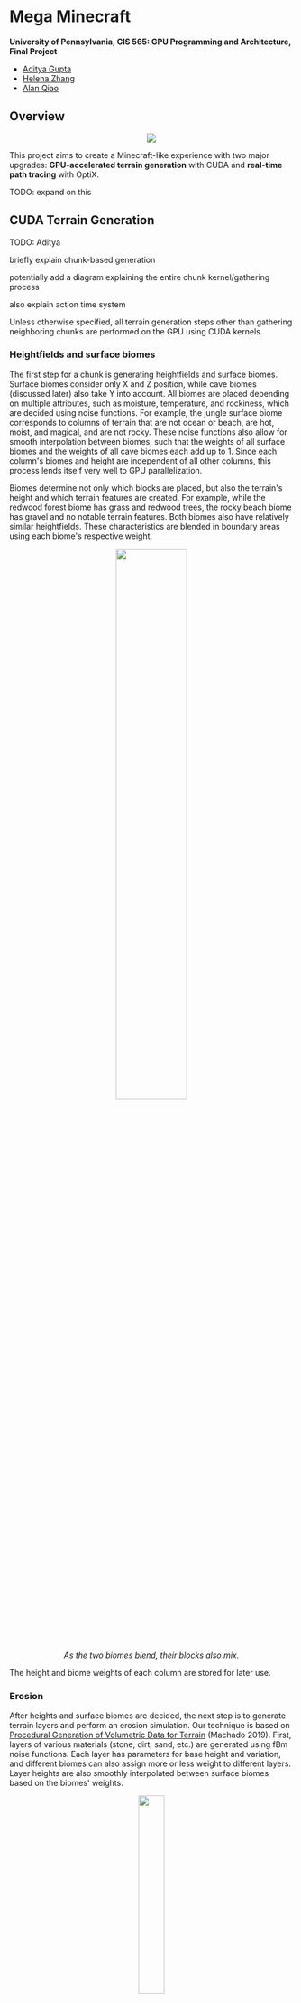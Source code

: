 # Mega Minecraft

**University of Pennsylvania, CIS 565: GPU Programming and Architecture, Final Project**

- [Aditya Gupta](https://adityag1.com/)
- [Helena Zhang](https://TODO.com/)
- [Alan Qiao](https://github.com/alan-qiao)

## Overview

<p align="center">
	<img src="screenshots/12-3-2023/010.png" />
</p>

This project aims to create a Minecraft-like experience with two major upgrades: **GPU-accelerated terrain generation** with CUDA and **real-time path tracing** with OptiX.

TODO: expand on this

## CUDA Terrain Generation

TODO: Aditya

briefly explain chunk-based generation

potentially add a diagram explaining the entire chunk kernel/gathering process

also explain action time system

Unless otherwise specified, all terrain generation steps other than gathering neighboring chunks are performed on the GPU using CUDA kernels.

### Heightfields and surface biomes

The first step for a chunk is generating heightfields and surface biomes. Surface biomes consider only X and Z position, while cave biomes (discussed later) also take Y into account. All biomes are placed depending on multiple attributes, such as moisture, temperature, and rockiness, which are decided using noise functions. For example, the jungle surface biome corresponds to columns of terrain that are not ocean or beach, are hot, moist, and magical, and are not rocky. These noise functions also allow for smooth interpolation between biomes, such that the weights of all surface biomes and the weights of all cave biomes each add up to 1. Since each column's biomes and height are independent of all other columns, this process lends itself very well to GPU parallelization.

Biomes determine not only which blocks are placed, but also the terrain's height and which terrain features are created. For example, while the redwood forest biome has grass and redwood trees, the rocky beach biome has gravel and no notable terrain features. Both biomes also have relatively similar heightfields. These characteristics are blended in boundary areas using each biome's respective weight.

<p align="center">
  <img src="screenshots/readme/biome_blend.png" width="50%" />
  <br>
  <em>As the two biomes blend, their blocks also mix.</em>
</p>

The height and biome weights of each column are stored for later use.

### Erosion

After heights and surface biomes are decided, the next step is to generate terrain layers and perform an erosion simulation. Our technique is based on [Procedural Generation of Volumetric Data for Terrain](https://www.diva-portal.org/smash/get/diva2:1355216/FULLTEXT01.pdf) (Machado 2019). First, layers of various materials (stone, dirt, sand, etc.) are generated using fBm noise functions. Each layer has parameters for base height and variation, and different biomes can also assign more or less weight to different layers. Layer heights are also smoothly interpolated between surface biomes based on the biomes' weights.

<p align="center">
  <img src="screenshots/readme/layers.png" width="30%" />
  <br>
  <em>A section of 9x9 chunks showing various layers.</em>
</p>

The top layers are "loose" and consist of materials like dirt, sand, and gravel. Loose layers' heights are determined in part by the terrain's slope, which requires gathering the 8 surrounding chunks of each chunk in order to determine the slope of the chunk's edges. Once all layers are placed, erosion proceeds starting from the lowest loose layer and going up to the highest. Rather than a traditional erosion simulation, which moves material from a column to its surrounding columns, we use Machado's proposed "slope method", which removes material from a column if it has too high of a difference in layer heights from its surrounding columns.

<p align="center">
  <img src="screenshots/readme/slope_method.png" width="30%" />
  <br>
  <em>Illustration of the slope method, where</em> α <em>is the maximum angle between neighboring layers (defined per material).</em>
</p>

The process is repeated until the terrain no longer changes. However, since erosion of a specified area relies on surrounding terrain data as well, performing this process on a chunk-by-chunk basis would lead to discontinuities. For that reason, we gather an entire 12x12 "zone" of chunks, as well as a further 6 chunks of padding on each side, before performing erosion on the entire 24x24 chunk area. Afterwards, we keep the eroded data for the center zone while discarding that of the padding chunks.

Erosion leads to more natural looking terrain, especially in steep areas. For example, in the jungle biome, erosion exposes subterranean stone in hilly areas while mostly ignoring relatively flat areas.

<p align="center">
  <img src="screenshots/readme/jungle_erosion.png" width="50%" />
  <br>
  <em>Notice how the relatively flat left side is mostly grassy while the steeper right side has much more exposed stone.</em>
</p>

### Caves and cave biomes

Once terrain erosion has completed, caves are carved out of the terrain. The main caves are heavily inspired by a Minecraft mod called [Worley's Caves](https://www.curseforge.com/minecraft/mc-mods/worleys-caves). True to their name, these caves use a modified version of Worley noise to generate infinite branching tunnels and large open areas. Most of the caves are hidden fully underground, but ravines located throughout the terrain provide access to the subterranean world.

<p align="center">
  <img src="screenshots/readme/ravine.png" width="50%" />
  <br>
  <em>A relatively small opening...</em>
</p>
<p align="center">
  <img src="screenshots/readme/ravine_cave.png" width="50%" />
  <br>
  <em>...can lead to a huge cave!</em>
</p>

The cave generation kernel first determines whether each block is in a cave, then it flattens that information into "cave layers". A cave layer describes a contiguous vertical section of air in a single terrain column. Each layer has a start and and an end, as well as a start cave biome and an end cave biome. Cave biomes are determined in a similar fashion to surface biomes, except some cave biome attributes also take Y position into account. Each cave layer's biome is chosen at random, with each biome's weight serving as its chance of being chosen.

Flattening the 3D information into layers allows for easily querying the start, end, height, and biomes of any layer, which is essential for placing cave features (described in the next section).

<p align="center">
  <img src="screenshots/readme/cave_side_view.png" width="50%" />
  <br>
  <em>Side view of some caves.</em>
</p>

### Terrain features

At this point, the surface height, each cave layer's start and end height, and all biomes have been decided. The next step is to place terrain features, which is done on the CPU due to the inability to predetermine how many features a chunk will contain. 

Each feature type has its own uniform grid with varying cell size and cell padding. For example, large purple mushrooms have a cell size of 10 and a padding of 2, meaning that each mushroom is placed at a random point in the center 6x6 area of a 10x10 grid cell. Each cell also has a certain chance of actually containing the feature, which helps give a more random appearance to the placements. For large purple mushrooms, the chance is 50%.

<p align="center">
  <img src="screenshots/readme/feature_placement.png" width="25%" />
  <br>
  <em>Continuing the purple mushrooms example, each grid cell (outlined by black borders) represents 10x10 blocks. Gray areas are padding and purple dots are feature placements.</em>
</p>

Feature generators also contain lists of acceptable top layers so that, for example, trees are not placed on stone. For purple mushrooms, the only acceptable top layer is dirt at a thickness of at least 0.3. Even though the final top block in the biome is mycelium, the actual terrain layer is dirt and the mycelium is placed in the postprocessing step, meaning mushrooms will end up being placed on mycelium.

Each biome has its own set of feature generators. To place surface features, for each column of terrain, we first pick a random surface biome at random based on that column's biome weights. Then, for each of that biome's feature generators, we check whether any of them would generate a feature at exactly the current column's position, and if so, we place the feature on the current column with the chance set by the feature generation. Cave features are placed in a similar manner, except some of them generate from the ceiling as well. Cave feature generation uses the randomly predetermined cave biome of each cave layer instead of calculating a new random cave biome.

Since features can cross chunk boundaries, the last step is to gather the features of this chunk and surrounding chunks into one list to send to the final chunk fill kernel. Currently, the radius is set to 3 chunks, so features should be no more than 48 blocks wide.

### Chunk fill

The only thing left now is to actually fill the chunk's blocks. This step takes in various inputs:

- Heightfield
- Biome weights
- Terrain layers
- Cave layers
- Feature placements

If a block is below its column's height, it is filled in with a block depending its corresponding terrain layer. If the block is in a cave layer, it will instead be filled with air. After the layers are filled out, some biomes also apply special post-processing functions. For example, the frozen wasteland biome turns water into ice while the mesa biome places layers of colorful terracotta. As with all other biome-related processes, these too are interpolated across biome boundaries using biome weights.

After the base terrain has been constructed, terrain features are filled in. Each thread loops over all gathered features and places the first one found at the current position. Feature placement makes use of many early exit conditions to ensure that a thread does not performing intensive calculations for features which are nowhere near its position.

<p align="center">
  <img src="screenshots/readme/various_features.png" width="50%" />
  <br>
  <em>Various features placed across multiple different biomes.</em>
</p>

Once all features are placed, the blocks are copied from the GPU to the CPU. Then, the last step is placing "decorators", which are blocks like flowers and small mushrooms. This is done on the CPU due to the potentially different number of positions to check for decorator placement in each column. Each biome has a set of decorator generators, each containing a chance per block, allowed bottom blocks (e.g. grass for flowers), allowed blocks to replace (usually air but can be water for ocean decorators), and optionally a second block for decorators that are two blocks tall. Some decorators, like crystals in the crystal caves, can even generate hanging from the ceiling.

<p align="center">
  <img src="screenshots/readme/birch_forest_decorators.png" width="50%" />
  <br>
  <em>Decorators in the lush birch forest biome, including grass, dandelions, peonies, and lilacs.</em>
</p>

Once decorators are placed, the chunk's block data is fully complete. All that remains is creating vertices from the blocks and sending those to the GPU to construct acceleration structures.

## OptiX Path Tracing

TODO: Alan and Helena

To efficiently render the terrain in a reaslistic fashion, this project uses a hardware-accelerated Path Tracing that supports \[list features here\]. For better performance optimization across different compatible compute devices, the path tracer is built using Nvidia OptiX 8.0 is for maximal usage of Ray Tracing Cores. The final pixel image is then rasterized through DirectX 11 that selects on start the latest supported version of DirectX 11 implementation to maximize rasterization performance. The application window and controls are implemented using the Windows API for maximal compatibility with the DirectX 11 renderer.

<p align="center">
  <img src="screenshots/readme/app_pipeline.png" width="30%" />
  <br>
  <em>Flowchart outlining Application Process and API segmentation</em>
</p>

As shown in the flowchart above, a typical cycle or frame of this application starts from processing any application messages. If an application message is received, it will trigger a corresponding scene state update, which may be a player movement, window resize, zoom adjustment, or camera rotation. All of these events may result in an update in the visible region, in which case the terrain generation process for the newly visible chunks are dispatched. Once chunk generation is complete, it would then trigger an update to the acceleration structures that the OptiX Ray Tracer checks for objects to trace. Regardless of whether new chunks are generated, the Path Tracing procedure would then be launched to determine what is currently visible to the camera, and send the accumulated noisy image to the denoiser with other guiding information. The final denoised output is then transferred to DirectX 11 for access through a fullscreen texture, which is then render as a textured rectangle that covers the entire application screen.

### Base path tracer

TODO: Alan and Helena

### Optimizations

TODO: Alan

### Sky

TODO: Aditya

<p align="center">
  <img src="screenshots/12-3-2023/002.png" width="50%" />
  <br>
  <em>The sun sets over an oasis.</em>
</p>

<p align="center">
  <img src="screenshots/12-3-2023/006.png" width="50%" />
  <br>
  <em>Shadowy fungi against a starry night sky.</em>
</p>

### Denoising

TODO: Alan
There are three denoisers supported in this program. The OptiX AOV Denoiser offers most detailed static output and is compatible with both OpenGL and DirectX 11 renderer. The OptiX 2X Upscaling Denoiser is the least resource intensive and compatible with both renders, but suffers from lower output quality. The Nivdia Real-time Denoiser offers the best dynamic outcome, but is only compatible with the DirectX 11 renderer and performs worth than OptiX AOV when static. This section will provide a brief overview of how each denoiser works and the render outcomes. For more details on the denoisers, please refer to the official API documentations, linked below in the reference section.

#### OptiX AOV

#### OptiX 2X Upscaling AOV

#### Nvidia Real-time Denoiser (NDR)

## Gallery

Sections are organized in chronological order.

<details>
<summary>Terrain rendered with OpenGL</summary>
<br>
<img src="screenshots/11-13-2023/minecraft_01.png" />
<img src="screenshots/11-13-2023/minecraft_04.png" />
<img src="screenshots/11-13-2023/minecraft_03.png" />
<img src="screenshots/11-13-2023/minecraft_02.png" />
</details>

<details>
<summary>First path traced results</summary>
<br>
<img src="screenshots/11-23-2023/terrain.png" />
<img src="screenshots/11-23-2023/freecam.png" />
</details>

<details>
<summary>Caves</summary>
<br>
<img src="screenshots/11-26-2023/cave_1.png" />
<img src="screenshots/11-26-2023/cave_3.png" />
<img src="screenshots/11-26-2023/cave_2.png" />
</details>

<details>
<summary>Reflections and sky</summary>
<br>
<img src="screenshots/12-3-2023/003.png" />
<img src="screenshots/12-3-2023/005.png" />
<img src="screenshots/12-3-2023/001.png" />
</details>

## References

TODO

- [Procedural Generation of Volumetric Data for Terrain](https://www.diva-portal.org/smash/get/diva2:1355216/FULLTEXT01.pdf) (Machado 2019)
- [Worley's Caves](https://www.curseforge.com/minecraft/mc-mods/worleys-caves)
- [<em>Physically Based Rendering: From Theory to Implementation</em>](https://pbrt.org/)
- [Ingo Wald's OptiX 7 course](https://github.com/ingowald/optix7course)

## Special Thanks

TODO

- [Detlef Roettger](https://forums.developer.nvidia.com/u/droettger/) for giving invaluable OptiX advice and looking through our codebase
- [Eric Haines](https://erich.realtimerendering.com/) for putting us in contact with Detlef
- [Henrique Furtado Machado](https://www.linkedin.com/in/henriquefur/) for discussing the details of his paper with us
- [Wayne Wu](https://www.wuwayne.com/), [Shehzan Mohammed](https://www.linkedin.com/in/shehzan-mohammed/), and the TAs for teaching CIS 5650
- [Adam Mally](https://www.linkedin.com/in/adam-mally-888b912b/) for assigning the original Mini Minecraft project
